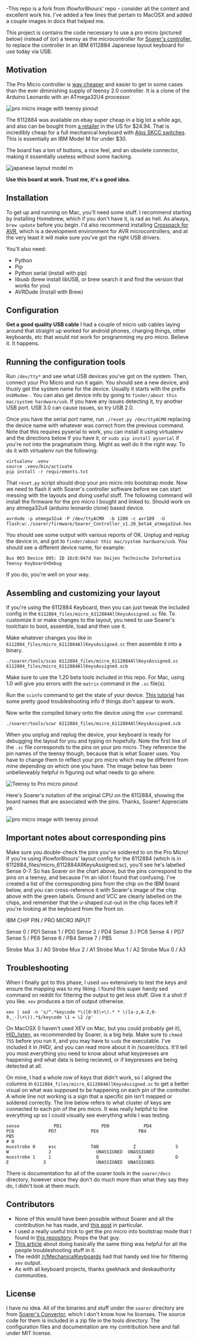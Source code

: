 -This repo is a fork from iflowfor8hours' repo - consider all the content and excellent work his. I've added a few lines that pertain to MacOSX and added a couple images in docs that helped me.


This project is contains the code necessary to use a pro micro (pictured below) instead of (or) a teensy as the microcontroller for [Soarer's controller](http://deskthority.net/workshop-f7/xt-at-ps2-terminal-to-usb-converter-with-nkro-t2510.html), to replace the controller in an IBM 6112884 Japanese layout keyboard for use today via USB.

## Motivation

The Pro Micro controller is [way cheaper](http://www.alibaba.com/showroom/pro-micro-atmega32u4.html) and easier to get in some cases than the ever diminishing supply of teensy 2.0 controller.
It is a clone of the Arduino Leonardo with an ATmega32U4 processor.

![pro micro image with teensy pinout](docs/board-pin-diagrams/promicro.png)

The 6112884 was available on ebay super cheap in a big lot a while ago, and also can be bought from [a retailer](http://meci.com/nib-ibm-japanese-lettering-typing-computer-102-keyboard-letter-type-6112884.html) in the US for $24.94. That is incredibly cheap for a full mechanical keyboard with [Alps SKCC switches](http://deskthority.net/wiki/Alps_SKCC_series). This is essentially an IBM Model M for under $30.

The board has a ton of buttons, a nice feel, and an obsolete connector, making it essentially useless without some hacking.

![japanese layout model m](docs/6112884.jpg)

**Use this board at work. Trust me, it's a good idea.**

## Installation

To get up and running on Mac, you'll need some stuff. I recommend starting by installing Homebrew, which if you don't have it, is rad as hell. As always, `brew update` before you begin. I'd also recommend installing [Crosspack for AVR](https://www.obdev.at/products/crosspack/index.html), which is a development environment for AVR microcontrollers, and at the very least it will make sure you've got the right USB drivers.

You'll also need:

- Python
- Pip
- Python serial (install with pip)
- libusb (brew install libUSB, or brew search it and find the version that works for you)
- AVRDude (Install with Brew)


## Configuration

**Get a good quality USB cable**
I had a couple of micro usb cables laying around that straight up worked for android phones, charging things, other keyboards, etc that would not work for programming my pro micro. Believe it. It happens.

## Running the configuration tools
Run `/dev/tty*` and see what USB devices you've got on the system. Then, connect your Pro Micro and run it again. You should see a new device, and thusly get the system name for the device. Usually it starts with the prefix `UsbModem-`. You can also get device info by going to `finder/about this mac/system hardware/usb`. If you have any issues detecting it, try another USB port. USB 3.0 can cause issues, so try USB 2.0.

Once you have the serial port name, run `./reset.py /dev/ttyACM0` replacing the device name with whatever was correct from the previous command.
Note that this requires pyserial to work, you can install it using virtualenv and the directions below if you have it, or `sudo pip install pyserial` if you're not into the pragmatisim thing. Might as well do it the right way. To do it with virtualenv run the following:

    virtualenv .venv
    source .venv/bin/activate
    pip install -r requirements.txt

That `reset.py` script should drop your pro micro into bootstrap mode. Now we need to flash it with Soarer's controller software before we can start messing with the layouts and doing useful stuff.
The following command will install the firmware for the pro micro I bought and linked to. Should work on any atmega32u4 (arduino leonardo clone) based device.

    avrdude -p atmega32u4 -P /dev/ttyACM0  -b 1200 -c avr109  -U flash:w:./soarer/firmware/Soarer_Controller_v1.20_beta4_atmega32u4.hex

You should see some output with various reports of OK. Unplug and replug the device in, and got to `finder/about this mac/system hardware/usb`. You should see a different device name, for example:

    Bus 003 Device 095: ID 16c0:047d Van Ooijen Technische Informatica Teensy Keyboard+Debug

If you do, you're well on your way.

## Assembling and customizing your layout

If you're using the 6112884 Keyboard, then you can just tweak the included config in the `6112884_files/micro_6112884AllKeysAssigned.sc` file. To customize it or make changes to the layout, you need to use Soarer's toolchain to boot, assemble, load and then use it.

Make whatever changes you like in `6112884_files/micro_6112884AllKeysAssigned.sc` then assemble it into a binary.

    ./soarer/tools/scas 6112884_files/micro_6112884AllKeysAssigned.sc 6112884_files/micro_6112884AllKeysAssigned.scb

Make sure to use the 1.20 beta tools included in this repo. For Mac, using 1.0 will give you errors with the `matrix` command in the `.sc` file(s).

Run the `scinfo` command to get the state of your device. [This tutorial](http://deskthority.net/workshop-f7/teensy-2-0-alternatives-atmega32u4-t4253-90.html) has some pretty  good troubleshooting info if things don't appear to work.

Now write the compiled binary onto the device using the `scwr` command.

    ./soarer/tools/scwr 6112884_files/micro_6112884AllKeysAssigned.scb

When you unplug and replug the device, your keyboard is ready for debugging the layout for you and typing on hopefully. Note the first line of the `.sc` file corresponds to the pins on your pro micro. They reference the pin names of the teensy though, because that is what Soarer uses. You have to change them to reflect your pro micro which may be different from mine depending on which one you have. The image below has been unbelieveably helpful in figuring out what needs to go where.

![Teensy to Pro micro pinout](docs/board-pin-diagrams/Teensy2-as-ISP_Pro-Micro.jpg)

Here's Soarer's notation of the original CPU on the 6112884, showing the board names that are associated with the pins. Thanks, Soarer! Appreciate ya.

![pro micro image with teensy pinout](docs/board-pin-diagrams/6112884_cpu_swap_pinout.png)

## Important notes about corresponding pins

Make sure you double-check the pins you've soldered to on the Pro Micro! If you're using iflowfor8hours' layout config for the 6112884 (which is in
6112884_files/micro_6112884AllKeysAssigned.sc), you'll see he's labelled Sense 0-7. So has Soarer on the chart above, but the pins correspond to the pins on a teensy, and because I'm an idiot I found that confusing. I've created a list of the corresponding pins from the chip on the IBM board below, and you can cross-reference it with Soarer's image of the chip above with the green labels. Ground and VCC are clearly labelled on the chips, and remember that the u-shaped cut-out in the chip faces left if you're looking at the keyboard from the front on.

IBM CHIP PIN / PRO MICRO INPUT

Sense 0 / PD1
Sense 1 / PD0
Sense 2 / PD4
Sense 3 / PC6
Sense 4 / PD7
Sense 5 / PE6
Sense 6 / PB4
Sense 7 / PB5

Strobe Mux 3 / A0
Strobe Mux 2 / A1
Strobe Mux 1 / A2
Strobe Mux 0 / A3


## Troubleshooting

When I finally got to this phase, I used `xev` extensively to test the keys and ensure the mapping was to my liking. I found this super handy sed command on reddit for filtering the output to get less stuff. Give it a shot if you like. `xev` produces a ton of output otherwise.

    xev | sed -n 's/^.*keycode *\([0-9]\+\).* * \([a-z,A-Z,0-9,_-]\+\)).*$/keycode \1 = \2 /p'

On MacOSX (I haven't used XEV on Mac, but you could probably get it), [HID_listen](https://www.pjrc.com/teensy/hid_listen.html), as recommended by Soarer, is a big help. Make sure to `chmod 755` before you run it, and you may have to `sudo` the executable. I've included it in /HID/, and you can read more about it in /soarer/docs. It'll tell you most everything you need to know about what keypresses are happening and what data is being recieved, or if keypresses are being detected at all.

On mine, I had a whole row of keys that didn't work, so I aligned the columns in `6112884_files/micro_6112884AllKeysAssigned.sc` to get a better visual on what was supposed to be happening on each pin of the controller. A whole line not working is a sign that a specific pin isn't mapped or soldered correctly. The line below refers to what cluster of keys are connected to each pin of the pro micro. It was really helpful to line everything up so I could visually see everything while I was testing.

	sense		      PD1			    PD0			    PD4				PC6			    PD7			    PE6				  PB4			    PB5
	# 0
	muxstrobe 0		esc     		TAB			    Z			  	S			      W			      2			    	UNASSIGNED	UNASSIGNED
	muxstrobe 1		1			      Q			      X			  	D			      E		      	3			    	UNASSIGNED	UNASSIGNED

There is documentation for all of the soarer tools in the `soarer/docs` directory, however since they don't do much more than what they say they do, I didn't look at them much.

## Contributors

* None of this would have been possible without Soarer and all the contribution he has made, and [this post](https://geekhack.org/index.php?topic=50437.msg1193047#msg1193047) in particular.
* I used a really useful trick to get the pro micro into bootstrap mode that I found in [this repository](https://github.com/nicholaskell/Arduino_Loader). Props the that guy.
* [This article](http://deskthority.net/workshop-f7/how-to-use-a-pro-micro-as-a-cheap-controller-converter-like-soarer-s-t8448.html) about doing basically the same thing was helpful for all the people troubleshooting stuff in it.
* The reddit [/r/MechanicalKeyboards](https://www.reddit.com/r/MechanicalKeyboards/comments/39pwlo/guidelinux_debug_your_kb_with_command_line_tools/) had that handy sed line for filtering `xev` output.
* As with all keyboard projects, thanks geekhack and deskauthority communities.

## License

I have no idea. All of the binaries and stuff under the `soarer` directory are from [Soarer's Convertor](http://deskthority.net/workshop-f7/xt-at-ps2-terminal-to-usb-converter-with-nkro-t2510.html), which I don't know how he licenses. The source code for them is included in a zip file in the tools directory.
The configuration files and documentation are my contribution here and fall under MIT license.
